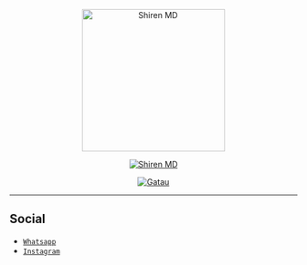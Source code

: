 <p align="center">
<img src="https://telegra.ph/file/e0e46c1f356dbf8acbc7e.jpg" alt="Shiren MD" width="250"/>


</p>
<p align="center">
<a href="#"><img title="Shiren MD" src="https://img.shields.io/badge/Name-Harry-red?colorA=%255ff0000&colorB=%23017e40&style=for-the-badge"></a>
</p>
<p align="center">
<a href="#"><img title="Gatau" src="https://img.shields.io/badge/Masi-belajar-red?colorA=#f3f1ed&colorB=%cdc4b3&style=for-the-badge"></a>
<p align="center">
</p>
<p align="center">

---

## Social
* [`Whatsapp`](https://wa.me/6283148375193)
* [`Instagram`](https://instagram.com/shinz_06)
